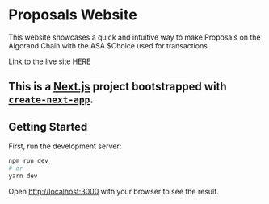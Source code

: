 # Proposals Website
This website showcases a quick and intuitive way to make Proposals on the Algorand Chain with the ASA $Choice used for transactions

Link to the live site [HERE](http://proposals-website.vercel.app/)



 ## This is a [Next.js](https://nextjs.org/) project bootstrapped with [`create-next-app`](https://github.com/vercel/next.js/tree/canary/packages/create-next-app).

## Getting Started

First, run the development server:

```bash
npm run dev
# or
yarn dev
```

Open [http://localhost:3000](http://localhost:3000) with your browser to see the result.
